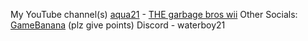 My YouTube channel(s) [aqua21](https://www.youtube.com/channel/UCpLPIRpXNo70E0XDQPQwxQQ) - [THE garbage bros wii](https://www.youtube.com/channel/UCpvhZmAmofOxyZPwfupK43Q)
Other Socials:
[GameBanana](https://gamebanana.com/members/2826694) (plz give points)
Discord - waterboy21

